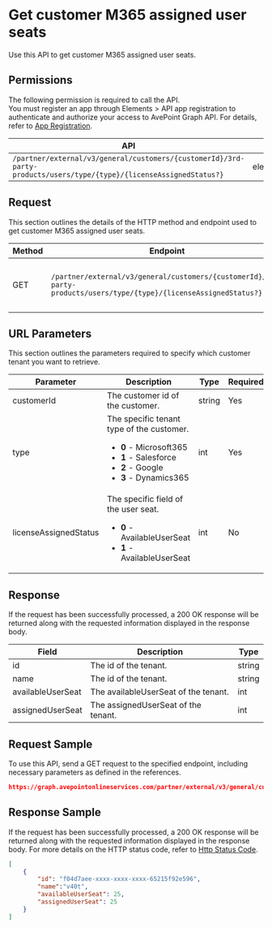 # Get customer M365 assigned user seats

Use this API to get customer M365 assigned user seats. 

 ## Permissions

The following permission is required to call the API.  
You must register an app through Elements > API app registration to authenticate and authorize your access to AvePoint Graph API. For details, refer to [App Registration](https://cdn.avepoint.com/assets/apelements-webhelp/avepoint-elements-for-partners/index.htm#!Documents/appregistration.htm).

| API | Permission  |
|-----------|--------|
| `/partner/external/v3/general/customers/{customerId}/3rd-party-products/users/type/{type}/{licenseAssignedStatus?}`|elements.license.read.all|  

## Request

This section outlines the details of the HTTP method and endpoint used to get customer M365 assigned user seats.

| Method | Endpoint | Description |
|-----------|--------|------------|
| GET | `/partner/external/v3/general/customers/{customerId}/3rd-party-products/users/type/{type}/{licenseAssignedStatus?}` | Get customer M365 assigned user seats.|
 
## URL Parameters

This section outlines the parameters required to specify which customer tenant you want to retrieve.

| Parameter | Description | Type | Required |
| --- | --- | --- | --- |
| customerId | The customer id of the customer.    | string | Yes |
| type | The specific tenant type of the customer.<ul><li>**0** - Microsoft365</li><li>**1** - Salesforce</li><li>**2** - Google</li><li>**3** - Dynamics365</li></ul> | int    | Yes |
| licenseAssignedStatus | The specific field of the user seat.<ul><li>**0** - AvailableUserSeat</li><li>**1** - AvailableUserSeat</li></ul> | int    | No |

## Response

If the request has been successfully processed, a 200 OK response will be returned along with the requested information displayed in the response body.
 
| Field | Description | Type |
| --- | --- | --- |
| id                | The id of the tenant.                                | string |
| name              | The id of the tenant.                                | string |
| availableUserSeat | The availableUserSeat of the tenant.                 | int |
| assignedUserSeat  | The assignedUserSeat of the tenant.                  | int |

## Request Sample
To use this API, send a GET request to the specified endpoint, including necessary parameters as defined in the references.
```json
https://graph.avepointonlineservices.com/partner/external/v3/general/customers/{customerId}/3rd-party-products/users/type/{type}/{licenseAssignedStatus?}
```
 
## Response Sample
If the request has been successfully processed, a 200 OK response will be returned along with the requested information displayed in the response body.
For more details on the HTTP status code, refer to [Http Status Code](https://learn.avepoint.com/docs/Use-AvePoint-Graph-API.html#http-status-code).
```json
[
    {
        "id": "f04d7aee-xxxx-xxxx-xxxx-65215f92e596",
        "name":"v40t",
        "availableUserSeat": 25,
        "assignedUserSeat": 25
    }
]
```